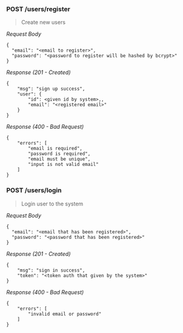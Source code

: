 ### POST /users/register

> Create new users

_Request Body_

```
{
  "email": "<email to register>",
  "password": "<password to register will be hashed by bcrypt>"
}
```

_Response (201 - Created)_

```
{
    "msg": "sign up success",
    "user": {
        "id": <given id by system>,,
        "email": "<registered email>"
    }
}
```

_Response (400 - Bad Request)_

```
{
    "errors": [
        "email is required",
        "password is required",
        "email must be unique",
        "input is not valid email"
    ]
}
```

### POST /users/login

> Login user to the system

_Request Body_

```
{
  "email": "<email that has been registered>",
  "password": "<password that has been registered>"
}
```

_Response (201 - Created)_

```
{
    "msg": "sign in success",
    "token": "<token auth that given by the system>"
}
```

_Response (400 - Bad Request)_

```
{
    "errors": [
        "invalid email or password"
    ]
}
```
